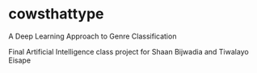 # cowsthattype
A Deep Learning Approach to Genre Classification

Final Artificial Intelligence class project for Shaan Bijwadia and Tiwalayo Eisape
